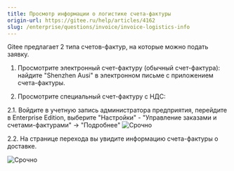 ```yaml
---
title: Просмотр информации о логистике счета-фактуры
origin-url: https://gitee.ru/help/articles/4162
slug: /enterprise/questions/invoice/invoice-logistics-info
---
```


Gitee предлагает 2 типа счетов-фактур, на которые можно подать заявку.

1. Просмотрите электронный счет-фактуру (обычный счет-фактура): найдите "Shenzhen Ausi" в электронном письме с приложением счета-фактуры.

2. Просмотрите специальный счет-фактуру с НДС:

2.1. Войдите в учетную запись администратора предприятия, перейдите в Enterprise Edition, выберите "Настройки" - "Управление заказами и счетами-фактурами" -> "Подробнее"
![Срочно](/img/enterprise/question/invoice/invoice-logistics-info/1.webp)

2.2. На странице перехода вы увидите информацию счета-фактуры о доставке.

![Срочно](/img/enterprise/question/invoice/invoice-logistics-info/2.webp)